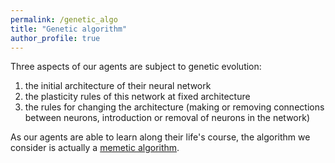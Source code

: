 ```yaml
---
permalink: /genetic_algo
title: "Genetic algorithm"
author_profile: true
---
```


Three aspects of our agents are subject to genetic evolution:
1. the initial architecture of their neural network
2. the plasticity rules of this network at fixed architecture
3. the rules for changing the architecture (making or removing connections between neurons, introduction or removal of neurons in the network)

As our agents are able to learn along their life's course, the algorithm we consider is actually a [memetic algorithm](https://en.wikipedia.org/wiki/Memetic_algorithm).




